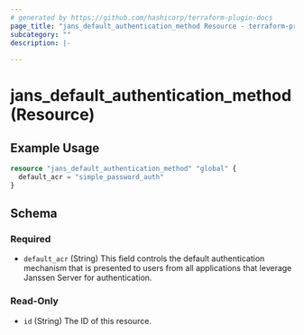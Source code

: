 ```yaml
---
# generated by https://github.com/hashicorp/terraform-plugin-docs
page_title: "jans_default_authentication_method Resource - terraform-provider-jans"
subcategory: ""
description: |-
  
---
```


# jans_default_authentication_method (Resource)



## Example Usage

```terraform
resource "jans_default_authentication_method" "global" {
  default_acr = "simple_password_auth"
}
```

<!-- schema generated by tfplugindocs -->
## Schema

### Required

- `default_acr` (String) This field controls the default authentication mechanism that is presented to users from all applications that leverage Janssen Server for authentication.

### Read-Only

- `id` (String) The ID of this resource.

